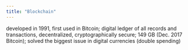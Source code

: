 ```yaml
---
title: "Blockchain"
---
```

developed in 1991, first used in Bitcoin; digital ledger of all records and transactions, decentralized, cryptographically secure; 149 GB (Dec. 2017 Bitcoin); solved the biggest issue in digital currencies (double spending)

